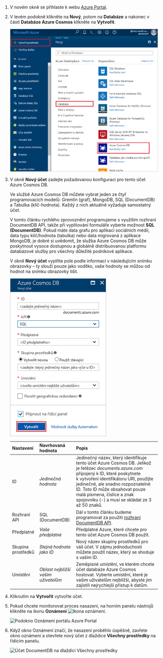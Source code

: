 1. V novém okně se přihlaste k webu [Azure Portal](https://portal.azure.com/).
2. V levém podokně klikněte na **Nový**, potom na **Databáze** a nakonec v části **Databáze Azure Cosmos** klikněte na **Vytvořit**.
   
   ![Podokno databází portálu Azure Portal](./media/cosmos-db-create-dbaccount/create-nosql-db-databases-json-tutorial-1.png)

3. V okně **Nový účet** zadejte požadovanou konfiguraci pro tento účet Azure Cosmos DB. 

    Ve službě Azure Cosmos DB můžete vybrat jeden ze čtyř programovacích modelů: Gremlin (graf), MongoDB, SQL (DocumentDB) a Tabulka (klíč-hodnota). Každý z nich aktuálně vyžaduje samostatný účet.
    
    V tomto článku rychlého zprovoznění programujeme s využitím rozhraní DocumentDB API, takže při vyplňování formuláře vyberte možnost **SQL (DocumentDB)**. Pokud máte data grafu pro aplikaci sociálních médií, data typu klíč/hodnota (tabulka) nebo data migrovaná z aplikace MongoDB, je dobré si uvědomit, že služba Azure Cosmos DB může poskytnout vysoce dostupnou a globálně distribuovanou platformu databázové služby pro všechny důležité podnikové aplikace.

    V okně **Nový účet** vyplňte pole podle informací v následujícím snímku obrazovky – ty slouží pouze jako vodítko, vaše hodnoty se můžou od hodnot na snímku obrazovky lišit.
 
    ![Okno Nový účet pro službu Azure Cosmos DB](./media/cosmos-db-create-dbaccount/create-nosql-db-databases-json-tutorial-2.png)

    Nastavení|Navrhovaná hodnota|Popis
    ---|---|---
    ID|*Jedinečná hodnota*|Jedinečný název, který identifikuje tento účet Azure Cosmos DB. Jelikož je řetězec *documents.azure.com* připojený k ID, které poskytnete k vytvoření identifikátoru URI, použijte jedinečné, ale snadno rozpoznatelné ID. Toto ID může obsahovat pouze malá písmena, číslice a znak spojovníku (-) a musí se skládat ze 3 až 50 znaků.
    Rozhraní API|SQL (DocumentDB)|Dál v tomto článku budeme programovat za použití [rozhraní DocumentDB API](../articles/documentdb/documentdb-introduction.md).|
    Předplatné|*Vaše předplatné*|Předplatné Azure, které chcete pro tento účet Azure Cosmos DB použít. 
    Skupina prostředků|*Stejná hodnota jako ID*|Nový název skupiny prostředků pro váš účet. V zájmu jednoduchosti můžete použít název, který se shoduje s vaším ID. 
    Umístění|*Oblast nejbližší vašim uživatelům*|Zeměpisné umístění, ve kterém chcete účet databáze Azure Cosmos hostovat. Vyberte umístění, které je vašim uživatelům nejbližší, abyste jim zajistili nejrychlejší přístup k datům.
4. Kliknutím na **Vytvořit** vytvořte účet.
5. Pokud chcete monitorovat proces nasazení, na horním panelu nástrojů klikněte na ikonu **Oznámení** ![Ikona oznámení](./media/cosmos-db-create-dbaccount/notification-icon.png).

    ![Podokno Oznámení portálu Azure Portal](./media/cosmos-db-create-dbaccount-graph/azure-documentdb-nosql-notification.png)

6.  Když okno Oznámení značí, že nasazení proběhlo úspěšně, zavřete okno oznámení a otevřete nový účet z dlaždice **Všechny prostředky** na řídicím panelu. 

    ![Účet DocumentDB na dlaždici Všechny prostředky](./media/cosmos-db-create-dbaccount/all-resources.png)
 
